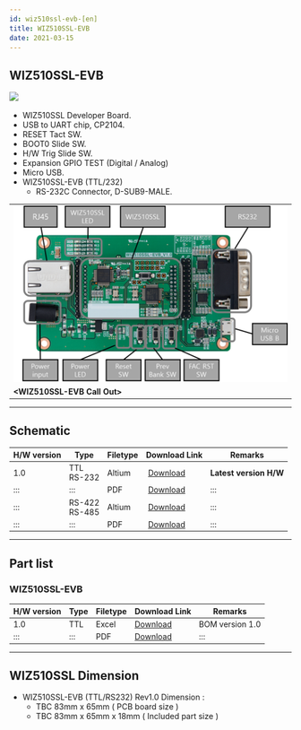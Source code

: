 ```yaml
---
id: wiz510ssl-evb-[en]
title: WIZ510SSL-EVB
date: 2021-03-15
---
```


## WIZ510SSL-EVB

![](/img/products/wiz510ssl/wiz510ssl-evb/wiz510sslevb_sideview.png)

  - WIZ510SSL Developer Board.
  - USB to UART chip, CP2104.
  - RESET Tact SW.
  - BOOT0 Slide SW.
  - H/W Trig Slide SW.
  - Expansion GPIO TEST (Digital / Analog)
  - Micro USB.
  - WIZ510SSL-EVB (TTL/232)
      - RS-232C Connector, D-SUB9-MALE.



|                                                                           |
| ------------------------------------------------------------------------- |
| ![](/img/products/wiz510ssl/wiz510ssl-evb/wiz510sslevb_callout.png) |
| **\<WIZ510SSL-EVB Call Out\>**                                   |

-----

## Schematic

<table>
<thead>
<tr class="header">
<th>H/W version</th>
<th>Type</th>
<th>Filetype</th>
<th>Download Link</th>
<th>Remarks</th>
</tr>
</thead>
<tbody>
<tr class="odd">
<td>1.0</td>
<td>TTL<br />
RS-232</td>
<td>Altium</td>
<td><img src="" /> <a href="">Download</a></td>
<td><strong>Latest version H/W</strong></td>
</tr>
<tr class="even">
<td>:::</td>
<td>:::</td>
<td>PDF</td>
<td><img src="" /> <a href="">Download</a></td>
<td>:::</td>
</tr>
<tr class="odd">
<td>:::</td>
<td>RS-422<br />
RS-485</td>
<td>Altium</td>
<td><img src="" /> <a href="">Download</a></td>
<td>:::</td>
</tr>
<tr class="even">
<td>:::</td>
<td>:::</td>
<td>PDF</td>
<td><img src="" /> <a href="">Download</a></td>
<td>:::</td>
</tr>
</tbody>
</table>

-----

## Part list

### WIZ510SSL-EVB

<table>
<thead>
<tr class="header">
<th>H/W version</th>
<th>Type</th>
<th>Filetype</th>
<th>Download Link</th>
<th>Remarks</th>
</tr>
</thead>
<tbody>
<tr class="odd">
<td>1.0</td>
<td>TTL</td>
<td>Excel</td>
<td><a href="/img/products/WIZ510SSL/static/WIZ550SSL-EVB_V100.xlsx"target="_blank">Download</a></td>
<td>BOM version 1.0</td>
</tr>
<tr class="even">
<td>:::</td>
<td>:::</td>
<td>PDF</td>
<td><a href="/img/productsWIZ510SSL/static/WIZ510SSL_partlist.pdf"target="_blank">Download</a></td>
<td>:::</td>
</tr>
</tbody>
</table>

-----

## WIZ510SSL Dimension

  - WIZ510SSL-EVB (TTL/RS232) Rev1.0 Dimension : 
      - TBC 83mm x 65mm ( PCB board size )
      - TBC 83mm x 65mm x 18mm ( Included part size )

